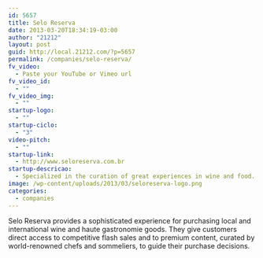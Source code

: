 ```yaml
---
id: 5657
title: Selo Reserva
date: 2013-03-20T18:34:19-03:00
author: "21212"
layout: post
guid: http://local.21212.com/?p=5657
permalink: /companies/selo-reserva/
fv_video:
  - Paste your YouTube or Vimeo url
fv_video_id:
  - ""
fv_video_img:
  - ""
startup-logo:
  - ""
startup-ciclo:
  - "3"
video-pitch:
  - ""
startup-link:
  - http://www.seloreserva.com.br
startup-descricao:
  - Specialized in the curation of great experiences in wine and food.
image: /wp-content/uploads/2013/03/seloreserva-logo.png
categories:
  - companies
---
```

Selo Reserva provides a sophisticated experience for purchasing local and international wine and haute gastronomie goods. They give customers direct access to competitive flash sales and to premium content, curated by world-renowned chefs and sommeliers, to guide their purchase decisions.